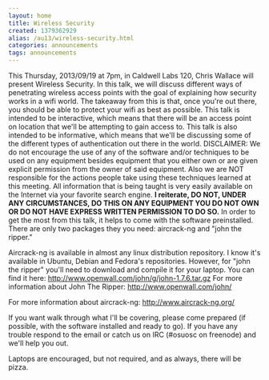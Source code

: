 ```yaml
---
layout: home
title: Wireless Security
created: 1379362929
alias: /au13/wireless-security.html
categories: announcements
tags: announcements
---
```

This Thursday, 2013/09/19 at 7pm, in Caldwell Labs 120, Chris Wallace will present Wireless Security. In this talk, we will discuss different ways of penetrating wireless access points with the goal of explaining how security works in a wifi world. The takeaway from this is that, once you're out there, you should be able to protect your wifi as best as possible. This talk is intended to be interactive, which means that there will be an access point on location that we'll be attempting to gain access to. This talk is also intended to be informative, which means that we'll be discussing some of the different types of authentication out there in the world. DISCLAIMER: We do not encourage the use of any of the software and/or techniques to be used on any equipment besides equipment that you either own or are given explicit permission from the owner of said equipment. Also we are NOT responsible for the actions people take using these techniques learned at this meeting. All information that is being taught is very easily available on the Internet via your favorite search engine. **I reiterate, DO NOT, UNDER ANY CIRCUMSTANCES, DO THIS ON ANY EQUIPMENT YOU DO NOT OWN OR DO NOT HAVE EXPRESS WRITTEN PERMISSION TO DO SO.** In order to get the most from this talk, it helps to come with the software preinstalled. There are only two packages they you need: aircrack-ng and "john the ripper."

Aircrack-ng is available in almost any linux distribution repository. I know it's available in Ubuntu, Debian and Fedora's repositories. However, for "john the ripper" you'll need to download and compile it for your laptop. You can find it here: http://www.openwall.com/john/g/john-1.7.6.tar.gz For more information about John The Ripper: http://www.openwall.com/john/

For more information about aircrack-ng: http://www.aircrack-ng.org/

If you want walk through what I'll be covering, please come prepared (if possible, with the software installed and ready to go). If you have any trouble respond to the email or catch us on IRC (#osuosc on freenode) and we'll help you out.

Laptops are encouraged, but not required, and as always, there will be pizza.
